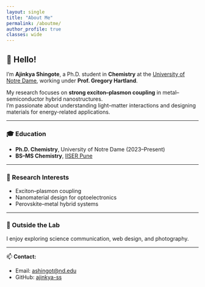 ```yaml
---
layout: single
title: "About Me"
permalink: /aboutme/
author_profile: true
classes: wide
---
```

<style>
/* Override parent wrapper constraints */
.page,
.layout--single .page__inner-wrap {
  max-width: 100% !important;
  width: 100% !important;
  display: flex !important;
}

/* Control the actual content area */
.page__content {
  margin-left: 340px !important;   /* leave space for profile */
  margin-right: 0 !important;      /* remove right blank space */
  width: calc(100% - 340px) !important;
  max-width: 100% !important;
  padding-right: 30px !important;
  box-sizing: border-box !important;
}

/* Responsive behavior for small screens */
@media screen and (max-width: 768px) {
  .page,
  .layout--single .page__inner-wrap {
    display: block !important;
  }

  .page__content {
    margin-left: auto !important;
    margin-right: auto !important;
    width: 95% !important;
    padding: 0 !important;
  }
}
</style>



## 👋 Hello!

I’m **Ajinkya Shingote**, a Ph.D. student in **Chemistry** at the [University of Notre Dame](https://chemistry.nd.edu/), working under **Prof. Gregory Hartland**.

My research focuses on **strong exciton–plasmon coupling** in metal–semiconductor hybrid nanostructures.  
I’m passionate about understanding light–matter interactions and designing materials for energy-related applications.

---

### 🎓 Education

- **Ph.D. Chemistry**, University of Notre Dame (2023–Present)  
- **BS–MS Chemistry**, [IISER Pune](https://www.iiserpune.ac.in/)

---

### 🔬 Research Interests

- Exciton–plasmon coupling  
- Nanomaterial design for optoelectronics  
- Perovskite–metal hybrid systems

---

### 🌱 Outside the Lab

I enjoy exploring science communication, web design, and photography.

---

📫 **Contact:**  
- Email: ashingot@nd.edu  
- GitHub: [ajinkya-ss](https://github.com/ajinkya-ss)
